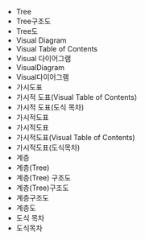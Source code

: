 ﻿- Tree
- Tree구조도
- Tree도
- Visual Diagram
- Visual Table of Contents
- Visual 다이어그램
- VisualDiagram
- Visual다이어그램
- 가시도표
- 가시적 도표(Visual Table of Contents)
- 가시적 도표(도식 목차)
- 가시적도표
- 가시적도표
- 가시적도표(Visual Table of Contents)
- 가시적도표(도식목차)
- 계층
- 계층(Tree)
- 계층(Tree) 구조도
- 계층(Tree)구조도
- 계층구조도
- 계층도
- 도식 목차
- 도식목차
